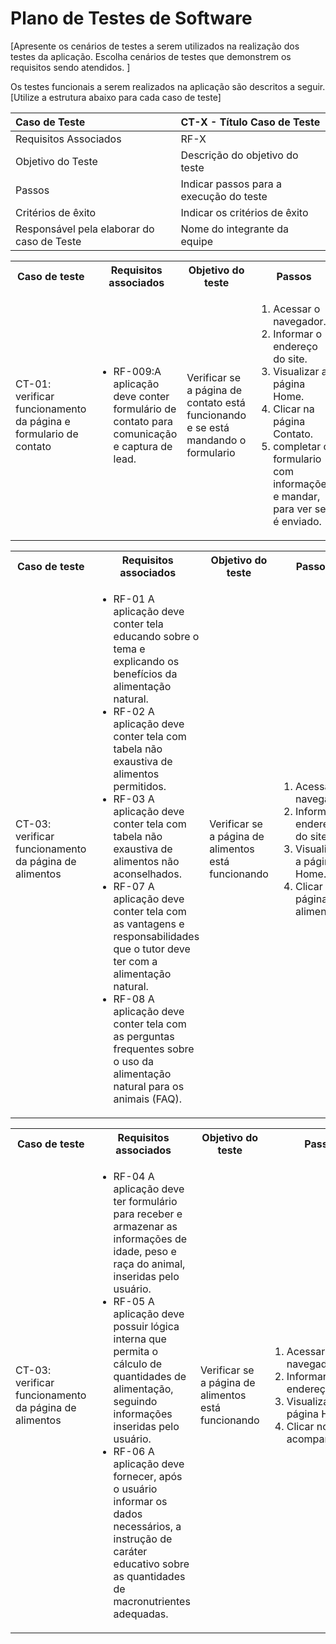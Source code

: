 # Plano de Testes de Software

[Apresente os cenários de testes a serem utilizados na realização dos testes da aplicação. Escolha cenários de testes que demonstrem os requisitos sendo atendidos. ]

Os testes funcionais a serem realizados na aplicação são descritos a seguir. [Utilize a estrutura abaixo para cada caso de teste]

|Caso de Teste    | CT-X - Título Caso de Teste |
|:---|:---|
| Requisitos Associados | RF-X |
| Objetivo do Teste | Descrição do objetivo do teste |
| Passos | Indicar passos para a execução do teste |
| Critérios de êxito | Indicar os critérios de êxito  |
| Responsável pela elaborar do caso de Teste | Nome do integrante da equipe |


<table>
 <tr>
  <th>Caso de teste</th>
  <th>Requisitos associados</th>
  <th>Objetivo do teste</th>
  <th>Passos</th>
  <th>Critérios de êxito</th>
  <th>Responsável</th>
 </tr>
 <tr>
  <td>CT-01: verificar funcionamento da página e formulario de contato</td>
  <td>
   <ul>
    <li>RF-009:A aplicação deve conter formulário de contato para comunicação e captura de lead.</li>
   </ul>
  </td>
  <td>Verificar se a página de contato está funcionando e se está mandando o formulario</td>
  <td>
   <ol>
    <li>Acessar o navegador.</li>
    <li>Informar o endereço do site.</li>
    <li>Visualizar a página Home.</li>
    <li>Clicar na página  Contato.</li>
    <li>completar o formulario com informações e mandar, para ver se é enviado.</li>
   </ol>
   </td>
  <td>o formulario deve ser enviado com êxito.</td>
  <td>Nicolas</td>
 </tr>
</table>


<table>
 <tr>
  <th>Caso de teste</th>
  <th>Requisitos associados</th>
  <th>Objetivo do teste</th>
  <th>Passos</th>
  <th>Critérios de êxito</th>
  <th>Responsável</th>
 </tr>
 <tr>
  <td>CT-03: verificar funcionamento da página de alimentos</td>
  <td>
   <ul>
    <li>RF-01 A aplicação deve conter tela educando sobre o tema e explicando os benefícios da alimentação natural.
    <li> RF-02 A aplicação deve conter tela com tabela não exaustiva de alimentos permitidos.
    <li>RF-03 A aplicação deve conter tela com tabela não exaustiva de alimentos não aconselhados.
    <li>RF-07 A aplicação deve conter tela com as vantagens e responsabilidades que o tutor deve ter com a alimentação natural.
    <li>RF-08 A aplicação deve conter tela com as perguntas frequentes sobre o uso da alimentação natural para os animais (FAQ).</li>
   </ul>
  </td>
  <td>Verificar se a página de alimentos está funcionando</td>
  <td>
   <ol>
    <li>Acessar o navegador.</li>
    <li>Informar o endereço do site.</li>
    <li>Visualizar a página Home.</li>
    <li>Clicar na página alimentos.</li
   </ol>
   </td>
  <td>a página devera ser carregada completamente.</td>
  <td>Nicolas</td>
 </tr>
</table>

<table>
 <tr>
  <th>Caso de teste</th>
  <th>Requisitos associados</th>
  <th>Objetivo do teste</th>
  <th>Passos</th>
  <th>Critérios de êxito</th>
  <th>Responsável</th>
 </tr>
 <tr>
  <td>CT-03: verificar funcionamento da página de alimentos</td>
  <td>
   <ul>
    <li>RF-04 A aplicação deve ter formulário para receber e armazenar as informações de idade, peso e raça do animal, inseridas pelo usuário.
    <li>RF-05 A aplicação deve possuir lógica interna que permita o cálculo de quantidades de alimentação, seguindo informações inseridas pelo usuário.
    <li>RF-06 A aplicação deve fornecer, após o usuário informar os dados necessários, a instrução de caráter educativo sobre as quantidades de macronutrientes adequadas.
   </ul>
  </td>
  <td>Verificar se a página de alimentos está funcionando</td>
  <td>
   <ol>
    <li>Acessar o navegador.</li>
    <li>Informar o endereço do site.</li>
    <li>Visualizar a página Home.</li>
    <li>Clicar no butão de acompanhamento.</li
   </ol>
   </td>
  <td>a página devera ser carregada e a calculadora devera funcionar normalmente.</td>
  <td>Nicolas</td>
 </tr>
</table>


 

